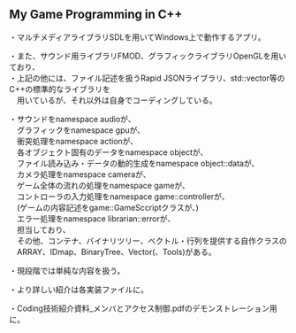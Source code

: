 ## My Game Programming in C++

・マルチメディアライブラリSDLを用いてWindows上で動作するアプリ。

・また、サウンド用ライブラリFMOD、グラフィックライブラリOpenGLを用いており、  
・上記の他には、ファイル記述を扱うRapid JSONライブラリ、std::vector等のC++の標準的なライブラリを  
　用いているが、それ以外は自身でコーディングしている。
 
・サウンドをnamespace audioが、  
　グラフィックをnamespace gpuが、  
　衝突処理をnamespace actionが、  
　各オブジェクト固有のデータをnamespace objectが、  
　ファイル読み込み・データの動的生成をnamespace object::dataが、  
　カメラ処理をnamespace cameraが、  
　ゲーム全体の流れの処理をnamespace gameが、  
　コントローラの入力処理をnamespace game::controllerが、  
　(ゲームの内容記述をgame::GameSccriptクラスが、)  
　エラー処理をnamespace librarian::errorが、  
　担当しており、  
　その他、コンテナ、バイナリツリー、ベクトル・行列を提供する自作クラスの  
　ARRAY、IDmap、BinaryTree、Vector(、Tools)がある。  

・現段階では単純な内容を扱う。

・より詳しい紹介は各実装ファイルに。


・Coding技術紹介資料_メンバとアクセス制御.pdfのデモンストレーション用に。
